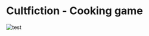 # Cultfiction - Cooking game

![test](https://user-images.githubusercontent.com/60392002/141086550-9f518024-f6cf-45d4-98c8-657ecfec3c98.PNG)
